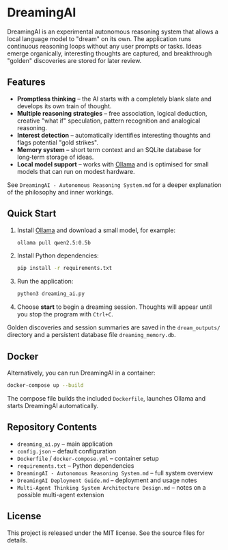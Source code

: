 # DreamingAI

DreamingAI is an experimental autonomous reasoning system that allows a local language model to "dream" on its own. The application runs continuous reasoning loops without any user prompts or tasks. Ideas emerge organically, interesting thoughts are captured, and breakthrough "golden" discoveries are stored for later review.

## Features

- **Promptless thinking** – the AI starts with a completely blank slate and develops its own train of thought.
- **Multiple reasoning strategies** – free association, logical deduction, creative "what if" speculation, pattern recognition and analogical reasoning.
- **Interest detection** – automatically identifies interesting thoughts and flags potential "gold strikes".
- **Memory system** – short term context and an SQLite database for long‑term storage of ideas.
- **Local model support** – works with [Ollama](https://ollama.ai) and is optimised for small models that can run on modest hardware.

See `DreamingAI - Autonomous Reasoning System.md` for a deeper explanation of the philosophy and inner workings.

## Quick Start

1. Install [Ollama](https://ollama.ai) and download a small model, for example:
   ```bash
   ollama pull qwen2.5:0.5b
   ```
2. Install Python dependencies:
   ```bash
   pip install -r requirements.txt
   ```
3. Run the application:
   ```bash
   python3 dreaming_ai.py
   ```
4. Choose **start** to begin a dreaming session. Thoughts will appear until you stop the program with `Ctrl+C`.

Golden discoveries and session summaries are saved in the `dream_outputs/` directory and a persistent database file `dreaming_memory.db`.

## Docker

Alternatively, you can run DreamingAI in a container:

```bash
docker-compose up --build
```

The compose file builds the included `Dockerfile`, launches Ollama and starts DreamingAI automatically.

## Repository Contents

- `dreaming_ai.py` – main application
- `config.json` – default configuration
- `Dockerfile` / `docker-compose.yml` – container setup
- `requirements.txt` – Python dependencies
- `DreamingAI - Autonomous Reasoning System.md` – full system overview
- `DreamingAI Deployment Guide.md` – deployment and usage notes
- `Multi-Agent Thinking System Architecture Design.md` – notes on a possible multi-agent extension

## License

This project is released under the MIT license. See the source files for details.

